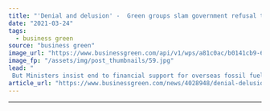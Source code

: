 ```yaml
---
title: "'Denial and delusion' -  Green groups slam government refusal to rule out new North Sea oil and gas exploration"
date: "2021-03-24"
tags: 
  - business green
source: "business green"
image_url: "https://www.businessgreen.com/api/v1/wps/a81c0ac/b0141cb9-6cf8-4595-9460-f46063f12add/4/oilrig1as-185x114.jpg"
image_fp: "/assets/img/post_thumbnails/59.jpg"
lead: "
 But Ministers insist end to financial support for overseas fossil fuel energy projects, £16bn transition plan for North Sea, and climate compatibility test for new projects can put UK on track to net zero emissions ..."
article_url: "https://www.businessgreen.com/news/4028948/denial-delusion-green-slam-government-refusal-rule-north-sea-oil-gas-exploration"
---
```


---
